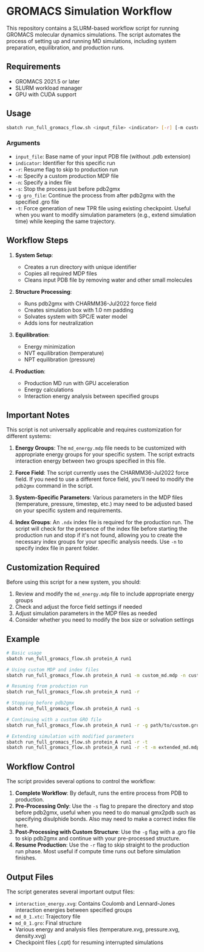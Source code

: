 # GROMACS Simulation Workflow

This repository contains a SLURM-based workflow script for running GROMACS molecular dynamics simulations. The script automates the process of setting up and running MD simulations, including system preparation, equilibration, and production runs.

## Requirements

- GROMACS 2021.5 or later
- SLURM workload manager
- GPU with CUDA support

## Usage

```bash
sbatch run_full_gromacs_flow.sh <input_file> <indicator> [-r] [-m custom_mdp.mdp] [-n custom_index.ndx] [-s] [-g gro_file] [-t]
```

### Arguments
- `input_file`: Base name of your input PDB file (without .pdb extension)
- `indicator`: Identifier for this specific run
- `-r`: Resume flag to skip to production run
- `-m`: Specify a custom production MDP file
- `-n`: Specify a index file
- `-s`: Stop the process just before pdb2gmx
- `-g gro_file`: Continue the process from after pdb2gmx with the specified .gro file
- `-t`: Force generation of new TPR file using existing checkpoint. Useful when you want to modify simulation parameters (e.g., extend simulation time) while keeping the same trajectory.

## Workflow Steps

1. **System Setup**:
   - Creates a run directory with unique identifier
   - Copies all required MDP files
   - Cleans input PDB file by removing water and other small molecules

2. **Structure Processing**:
   - Runs pdb2gmx with CHARMM36-Jul2022 force field
   - Creates simulation box with 1.0 nm padding
   - Solvates system with SPC/E water model
   - Adds ions for neutralization

3. **Equilibration**:
   - Energy minimization
   - NVT equilibration (temperature)
   - NPT equilibration (pressure)

4. **Production**:
   - Production MD run with GPU acceleration
   - Energy calculations
   - Interaction energy analysis between specified groups

## Important Notes

This script is not universally applicable and requires customization for different systems:

1. **Energy Groups**: The `md_energy.mdp` file needs to be customized with appropriate energy groups for your specific system. The script extracts interaction energy between two groups specified in this file.

2. **Force Field**: The script currently uses the CHARMM36-Jul2022 force field. If you need to use a different force field, you'll need to modify the `pdb2gmx` command in the script.

3. **System-Specific Parameters**: Various parameters in the MDP files (temperature, pressure, timestep, etc.) may need to be adjusted based on your specific system and requirements.

4. **Index Groups**: An `.ndx` index file is required for the production run. The script will check for the presence of the index file before starting the production run and stop if it's not found, allowing you to create the necessary index groups for your specific analysis needs. Use `-n` to specify index file in parent folder.

## Customization Required

Before using this script for a new system, you should:

1. Review and modify the `md_energy.mdp` file to include appropriate energy groups
2. Check and adjust the force field settings if needed
3. Adjust simulation parameters in the MDP files as needed
4. Consider whether you need to modify the box size or solvation settings

## Example

```bash
# Basic usage
sbatch run_full_gromacs_flow.sh protein_A run1

# Using custom MDP and index files
sbatch run_full_gromacs_flow.sh protein_A run1 -m custom_md.mdp -n custom_index.ndx

# Resuming from production run
sbatch run_full_gromacs_flow.sh protein_A run1 -r

# Stopping before pdb2gmx
sbatch run_full_gromacs_flow.sh protein_A run1 -s

# Continuing with a custom GRO file
sbatch run_full_gromacs_flow.sh protein_A run1 -r -g path/to/custom.gro

# Extending simulation with modified parameters
sbatch run_full_gromacs_flow.sh protein_A run1 -r -t
sbatch run_full_gromacs_flow.sh protein_A run1 -r -t -m extended_md.mdp
```

## Workflow Control

The script provides several options to control the workflow:

1. **Complete Workflow**: By default, runs the entire process from PDB to production.
2. **Pre-Processing Only**: Use the `-s` flag to prepare the directory and stop before pdb2gmx, useful when you need to do manual gmx2pdb such as specifying disulphide bonds. Also may need to make a correct index file here.
3. **Post-Processing with Custom Structure**: Use the `-g` flag with a .gro file to skip pdb2gmx and continue with your pre-processed structure.
4. **Resume Production**: Use the `-r` flag to skip straight to the production run phase. Most useful if compute time runs out before simulation finishes.

## Output Files

The script generates several important output files:
- `interaction_energy.xvg`: Contains Coulomb and Lennard-Jones interaction energies between specified groups
- `md_0_1.xtc`: Trajectory file
- `md_0_1.gro`: Final structure
- Various energy and analysis files (temperature.xvg, pressure.xvg, density.xvg)
- Checkpoint files (.cpt) for resuming interrupted simulations